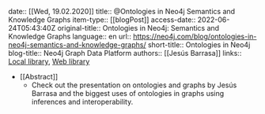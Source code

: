 date:: [[Wed, 19.02.2020]]
title:: @Ontologies in Neo4j Semantics and Knowledge Graphs
item-type:: [[blogPost]]
access-date:: 2022-06-24T05:43:40Z
original-title:: Ontologies in Neo4j: Semantics and Knowledge Graphs
language:: en
url:: https://neo4j.com/blog/ontologies-in-neo4j-semantics-and-knowledge-graphs/
short-title:: Ontologies in Neo4j
blog-title:: Neo4j Graph Data Platform
authors:: [[Jesús Barrasa]]
links:: [Local library](zotero://select/library/items/P6DNFEDY), [Web library](https://www.zotero.org/users/6520516/items/P6DNFEDY)

- [[Abstract]]
	- Check out the presentation on ontologies and graphs by Jesús Barrasa and the biggest uses of ontologies in graphs using inferences and interoperability.